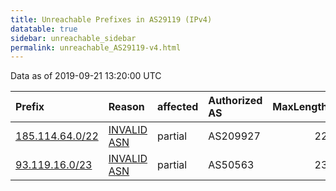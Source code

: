 ```yaml
---
title: Unreachable Prefixes in AS29119 (IPv4)
datatable: true
sidebar: unreachable_sidebar
permalink: unreachable_AS29119-v4.html
---
```


Data as of 2019-09-21 13:20:00 UTC


<div class="datatable-begin"></div>

| Prefix                                                   | Reason                                                                                                 | affected   | Authorized AS   |   MaxLength | Anchor                                         |   unreachable /24s |
|:---------------------------------------------------------|:-------------------------------------------------------------------------------------------------------|:-----------|:----------------|------------:|:-----------------------------------------------|-------------------:|
| [185.114.64.0/22](https://stat.ripe.net/185.114.64.0/22) | [INVALID ASN](https://rpki-validator.ripe.net/announcement-preview?asn=AS29119&prefix=185.114.64.0/22) | partial    | AS209927        |          22 | [RIPE](unreachable_RIPE_NCC_RPKI_Root-v4.html) |                  4 |
| [93.119.16.0/23](https://stat.ripe.net/93.119.16.0/23)   | [INVALID ASN](https://rpki-validator.ripe.net/announcement-preview?asn=AS29119&prefix=93.119.16.0/23)  | partial    | AS50563         |          23 | [RIPE](unreachable_RIPE_NCC_RPKI_Root-v4.html) |                  2 |

<div class="datatable-end"></div>